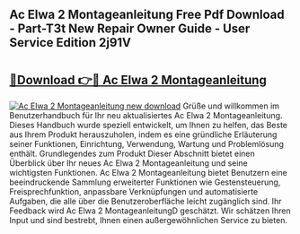 ## Ac Elwa 2 Montageanleitung Free Pdf Download - Part-T3t New Repair Owner Guide - User Service Edition 2j91V

# <h2><a href="http://df75agm.blite.top/?on=Ac+Elwa+2+Montageanleitung">🔗Download 👉🔴 Ac Elwa 2 Montageanleitung</a></h2>

[![Ac Elwa 2 Montageanleitung new download](https://i.imgur.com/lujVjoI.png)](http://df75agm.blite.top/?on=Ac+Elwa+2+Montageanleitung)
Grüße und willkommen im Benutzerhandbuch für Ihr neu aktualisiertes Ac Elwa 2 Montageanleitung. Dieses Handbuch wurde speziell entwickelt, um Ihnen zu helfen, das Beste aus Ihrem Produkt herauszuholen, indem es eine gründliche Erläuterung seiner Funktionen, Einrichtung, Verwendung, Wartung und Problemlösung enthält. Grundlegendes zum Produkt Dieser Abschnitt bietet einen Überblick über Ihr neues Ac Elwa 2 Montageanleitung und seine wichtigsten Funktionen. Ac Elwa 2 Montageanleitung bietet Benutzern eine beeindruckende Sammlung erweiterter Funktionen wie Gestensteuerung, Freisprechfunktion, anpassbare Verknüpfungen und automatisierte Aufgaben, die alle über die Benutzeroberfläche leicht zugänglich sind. Ihr Feedback wird Ac Elwa 2 MontageanleitungD geschätzt. Wir schätzen Ihren Input und sind bestrebt, Ihnen einen außergewöhnlichen Service zu bieten.
